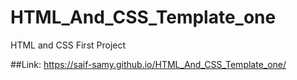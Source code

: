 # HTML_And_CSS_Template_one
HTML and CSS First Project

##Link:
https://saif-samy.github.io/HTML_And_CSS_Template_one/
